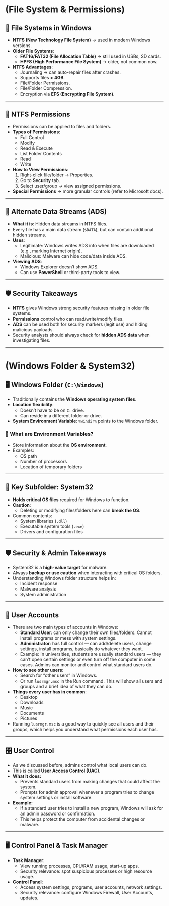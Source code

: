 # (File System & Permissions)

## 📂 File Systems in Windows

- **NTFS (New Technology File System)** → used in modern Windows versions.
- **Older File Systems**:
    - **FAT16/FAT32 (File Allocation Table)** → still used in USBs, SD cards.
    - **HPFS (High Performance File System)** → older, not common now.
- **NTFS Advantages**:
    - Journaling → can auto-repair files after crashes.
    - Supports files **> 4GB**.
    - File/Folder Permissions.
    - File/Folder Compression.
    - Encryption via **EFS (Encrypting File System)**.

---

## 🔑 NTFS Permissions

- Permissions can be applied to files and folders.
- **Types of Permissions**:
    - Full Control
    - Modify
    - Read & Execute
    - List Folder Contents
    - Read
    - Write
- **How to View Permissions**:
    1. Right-click file/folder → Properties.
    2. Go to **Security** tab.
    3. Select user/group → view assigned permissions.
- **Special Permissions** → more granular controls (refer to Microsoft docs).

---

## 📑 Alternate Data Streams (ADS)

- **What it is**: Hidden data streams in NTFS files.
- Every file has a main data stream (`$DATA`), but can contain additional hidden streams.
- **Uses**:
    - Legitimate: Windows writes ADS info when files are downloaded (e.g., marking Internet origin).
    - Malicious: Malware can hide code/data inside ADS.
- **Viewing ADS**:
    - Windows Explorer doesn’t show ADS.
    - Can use **PowerShell** or third-party tools to view.

---

## 🛡️ Security Takeaways

- **NTFS** gives Windows strong security features missing in older file systems.
- **Permissions** control who can read/write/modify files.
- **ADS** can be used both for security markers (legit use) and hiding malicious payloads.
- Security analysts should always check for **hidden ADS data** when investigating files.

---

# (Windows Folder & System32)

## 🖥️ Windows Folder (`C:\Windows`)

- Traditionally contains the **Windows operating system files**.
- **Location flexibility**:
    - Doesn’t have to be on `C:` drive.
    - Can reside in a different folder or drive.
- **System Environment Variable**: `%windir%` points to the Windows folder.

### 🔹 What are Environment Variables?

- Store information about the **OS environment**.
- Examples:
    - OS path
    - Number of processors
    - Location of temporary folders

---

## 📂 Key Subfolder: System32

- **Holds critical OS files** required for Windows to function.
- **Caution**:
    - Deleting or modifying files/folders here can **break the OS**.
- Common contents:
    - System libraries (`.dll`)
    - Executable system tools (`.exe`)
    - Drivers and configuration files

---

## 🛡️ Security & Admin Takeaways

- System32 is a **high-value target** for malware.
- Always **backup or use caution** when interacting with critical OS folders.
- Understanding Windows folder structure helps in:
    - Incident response
    - Malware analysis
    - System administration

---

## 👥 User Accounts

- There are two main types of accounts in Windows:
    - **Standard User**: can only change their own files/folders. Cannot install programs or mess with system settings.
    - **Administrator**: has full control — can add/delete users, change settings, install programs, basically do whatever they want.
    - Example: In universities, students are usually standard users — they can’t open certain settings or even turn off the computer in some cases. Admins can monitor and control what standard users do.
- **How to see other users**:
    - Search for “other users” in Windows.
    - Or run `lusrmgr.msc` in the Run command. This will show all users and groups and a brief idea of what they can do.
- **Things every user has in common**:
    - Desktop
    - Downloads
    - Music
    - Documents
    - Pictures
- Running `lusrmgr.msc` is a good way to quickly see all users and their groups, which helps you understand what permissions each user has.

---

## 🎛️ User Control

- As we discussed before, admins control what local users can do.
- This is called **User Access Control (UAC)**.
- **What it does:**
    - Prevents standard users from making changes that could affect the system.
    - Prompts for admin approval whenever a program tries to change system settings or install software.
- **Example:**
    - If a standard user tries to install a new program, Windows will ask for an admin password or confirmation.
    - This helps protect the computer from accidental changes or malware.

---

## 🖥️ Control Panel & Task Manager

- **Task Manager**:
    - View running processes, CPU/RAM usage, start-up apps.
    - Security relevance: spot suspicious processes or high resource usage.
- **Control Panel**:
    - Access system settings, programs, user accounts, network settings.
    - Security relevance: configure Windows Firewall, User Accounts, updates.

